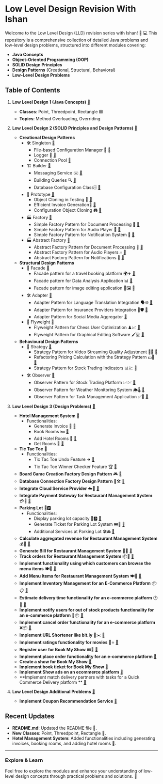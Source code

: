 # Low Level Design Revision With Ishan

Welcome to the Low Level Design (LLD) revision series with Ishan! 🚀 💻
This repository is a comprehensive collection of detailed Java problems and low-level design problems, structured into
different modules covering:

- **Java Concepts**
- **Object-Oriented Programming (OOP)**
- **SOLID Design Principles**
- **Design Patterns** (Creational, Structural, Behavioral)
- **Low-Level Design Problems**

## Table of Contents

1. **Low Level Design 1 (Java Concepts)** [🔗](/lld-1/)
    - **Classes**: Point, Threedpoint, Rectangle 🟦
    - **Topics**: Method Overloading, Overriding

2. **Low Level Design 2 (SOLID Principles and Design Patterns)** [🔗](/lld-2/)
    - **Creational Design Patterns**
        - 🛠️ Singleton [🔗](/lld-2/src/main/java/creational/singleton)
            - File-based Configuration Manager 📁 [🔗](/lld-2/src/main/java/creational/singleton/q1)
            - Logger 📜 [🔗](/lld-2/src/main/java/creational/singleton/q2)
            - Connection Pool [🔗](/lld-2/src/main/java/creational/singleton/q3)
        - 🏗️ Builder [🔗](/lld-2/src/main/java/creational/builder)
            - Messaging Service ✉️ [🔗](/lld-2/src/main/java/creational/builder/q1)
            - Building Queries 🔍 [🔗](/lld-2/src/main/java/creational/builder/q2)
            - Database Configuration Class🗄️ [🔗](/lld-2/src/main/java/creational/builder/q3)
        - 🧬 Prototype [🔗](/lld-2/src/main/java/creational/prototype)
            - Object Cloning in Testing 🧪 [🔗](/lld-2/src/main/java/creational/prototype/q1)
            - Efficient Invoice Generation🧾 [🔗](/lld-2/src/main/java/creational/prototype/q2)
            - Configuration Object Cloning 🖨️ [🔗](/lld-2/src/main/java/creational/prototype/q3)
        - 🏭 Factory [🔗](/lld-2/src/main/java/creational/factory)
            - Simple Factory Pattern for Document Processing 📃 [🔗](/lld-2/src/main/java/creational/factory/q1)
            - Simple Factory Pattern for Audio Player 🎵 [🔗](/lld-2/src/main/java/creational/factory/q2)
            - Simple Factory Pattern for Notification System 🔔 [🔗](/lld-2/src/main/java/creational/factory/q3)
        - 🏭 Abstract Factory [🔗](/lld-2/src/main/java/creational/abstractfactory)
            - Abstract Factory Pattern for Document Processing 📑 [🔗](/lld-2/src/main/java/creational/abstractfactory/q1)
            - Abstract Factory Pattern for Audio Players 🎶 [🔗](/lld-2/src/main/java/creational/abstractfactory/q2)
            - Abstract Factory Pattern for Notifications 📢 [🔗](/lld-2/src/main/java/creational/abstractfactory/q3)
    - **Structural Design Patterns**
        - 🏢 Facade [🔗](/lld-2/src/main/java/structural/facade)
            - Facade pattern for a travel booking platform 🌍✈️ [🔗](/lld-2/src/main/java/structural/facade/q1)
            - Facade pattern for Data Analysis Application 📊 [🔗](/lld-2/src/main/java/structural/facade/q2)
            - Facade pattern for image editing application 🎨🖼️ [🔗](/lld-2/src/main/java/structural/facade/q3)
        - 🛠️ Adapter [🔗](/lld-2/src/main/java/structural/adapter)
            - Adapter Pattern for Language Translation Integration 🗣️🌐 [🔗](/lld-2/src/main/java/structural/adapter/q1)
            - Adapter Pattern for Insurance Providers Integration 🏦🛡️ [🔗](/lld-2/src/main/java/structural/adapter/q2)
            - Adapter Pattern for Social Media Aggregator [🔗](/lld-2/src/main/java/structural/adapter/q3) 
        - 🦋 Flyweight [🔗](/lld-2/src/main/java/structural/flyweight)
            - Flyweight Pattern for Chess User Optimization ♟️📈 [🔗](/lld-2/src/main/java/structural/flyweight/q1)
            - Flyweight Pattern for Graphical Editing Software 🖌️💻 [🔗](/lld-2/src/main/java/structural/flyweight/q2)
    - **Behavioural Design Patterns**
        - 🏢 Strategy [🔗](/lld-2/src/main/java/behavioural/strategy)
            - Strategy Pattern for Video Streaming Quality Adjustment
              🎥📶 [🔗](/lld-2/src/main/java/behavioural/strategy/q1)
            - Refactoring Pricing Calculation with the Strategy Pattern
              ️💵🧮 [🔗](/lld-2/src/main/java/behavioural/strategy/q2)
            - Strategy Pattern for Stock Trading Indicators
              📊💹 [🔗](/lld-2/src/main/java/behavioural/strategy/q3)
        - 🛠️ Observer [🔗](/lld-2/src/main/java/behavioural/observer)
            - Observer Pattern for Stock Trading Platform
              📈💹 [🔗](/lld-2/src/main/java/behavioural/observer/q1)
            - Observer Pattern for Weather Monitoring System
              ️🌦️🌡️ [🔗](/lld-2/src/main/java/behavioural/observer/q2)
            - Observer Pattern for Task Management Application
              ✅📅 [🔗](/lld-2/src/main/java/behavioural/observer/q3)

3. **Low Level Design 3 (Design Problems)** [🔗](/lld-3/)
    - **Hotel Management System** 🏨
        - Functionalities:
            - Generate Invoice 🧾 [🔗](/lld-3/src/main/java/class2/generateinvoices)
            - Book Rooms 🛏️ [🔗](/lld-3/src/main/java/class2/bookrooms)
            - Add Hotel Rooms 🏢 [🔗](/lld-3/src/main/java/class2/addroomshotelmanagement)
            - Get Rooms 🔑 [🔗](/lld-3/src/main/java/class2/getrooms)
    - **Tic Tac Toe** 🎲
        - Functionalities:
            - Tic Tac Toe Undo Feature ⏪ [🔗](/lld-3/src/main/java/class3/tttundo)
            - Tic Tac Toe Winner Checker Feature 🏆 [🔗](/lld-3/src/main/java/class3/tttwinnerchecker)
    - **Board Game Creation Factory Design Pattern** 🎮 [🔗](/lld-3/src/main/java/class3/boardgamecreation)
    - **Database Connection Factory Design Pattern** 🔗🛠️ [🔗](/lld-3/src/main/java/class3/databaseconnection)
    - **Integrate Cloud Service Provider** ☁️📡 [🔗](/lld-3/src/main/java/class3/cloudproviders)
    - **Integrate Payment Gateway for Restaurant Management System**
      💳🍴 [🔗](/lld-3/src/main/java/class5/changepaymentgateway)
    - **Parking Lot** 🚗🅿️
        - Functionalities:
            - Display parking lot capacity 🚗🅿️ [🔗](/lld-3/src/main/java/class5/parkinglotcapacity)
            - Generate Ticket for Parking Lot System 🎟️🚗 [🔗](/lld-3/src/main/java/class5/parkinglotticket)
            - Additional Services at Parking Lot 🛠️🚘 [🔗](/lld-3/src/main/java/class5/parkinglotadditionalservices)
    - **Calculate aggregated revenue for Restaurant Management System**
      💰🍴 [🔗](/lld-3/src/main/java/class6/calculaterevenue)
    - **Generate Bill for Restaurant Management System** 🧾🍴 [🔗](/lld-3/src/main/java/class6/generatebill)
    - **Track orders for Restaurant Management System** 📦🍴 [🔗](/lld-3/src/main/java/class6/placeorder)
    - **Implement functionality using which customers can browse the menu items**
      🍽️📜 [🔗](/lld-3/src/main/java/class6/getmenuitems)
    - **Add Menu Items for Restaurant Management System** 🍽️📜 [🔗](/lld-3/src/main/java/class6/addmenuitems)
    - **Implement Inventory Management for an E-Commerce Platform**
      📦📋 [🔗](/lld-3/src/main/java/class8/inventorymanagement)
    - **Estimate delivery time functionality for an e-commerce platform**
      🕒🚚 [🔗](/lld-3/src/main/java/class8/deliveryestimate)
    - **Implement notify users for out of stock products functionality for an e-commerce platform**
      🔔📦 [🔗](/lld-3/src/main/java/class8/outofstocknotification)
    - **Implement cancel order functionality for an e-commerce platform**
      ❌📦 [🔗](/lld-3/src/main/java/class8/cancelorder)
    - **Implement URL Shortener like bit.ly** 🔗✂️ [🔗](/lld-3/src/main/java/class8/bitlyshortenurl)
    - **Implement ratings functionality for movies** 🎥⭐ [🔗](/_rate-movies)
    - **Register user for Book My Show** 🎟️👤 [🔗](/_register-user)
    - **Implement place order functionality for an e-commerce platform** [🔗](/_ecom_place_order)
    - **Create a show for Book My Show** [🔗](/_bms_create_show)
    - **Implement book ticket for Book My Show** [🔗](/_bms_bookticket)
    - **Implement Show ads on an ecommerce platform** [🔗](/_show_ads)
    - **Implement match delivery partners with tasks for a Quick Commerce Delivery platform
      ** [🔗](/_match_partner_and_task)

4. **Low Level Design Additional Problems** [🔗](/additional-problems/)
    - **Implement Coupon Recommendation Service** [🔗](/additional-problems/coupon_recommendation_system/)

## Recent Updates

- **README.md**: Updated the README file 📄.
- **New Classes**: Point, Threedpoint, Rectangle 📐.
- **Hotel Management System**: Added functionalities including generating invoices, booking rooms, and adding hotel
  rooms 🏢.

---

### Explore & Learn

Feel free to explore the modules and enhance your understanding of low-level design concepts through practical problems
and solutions. 🌟

